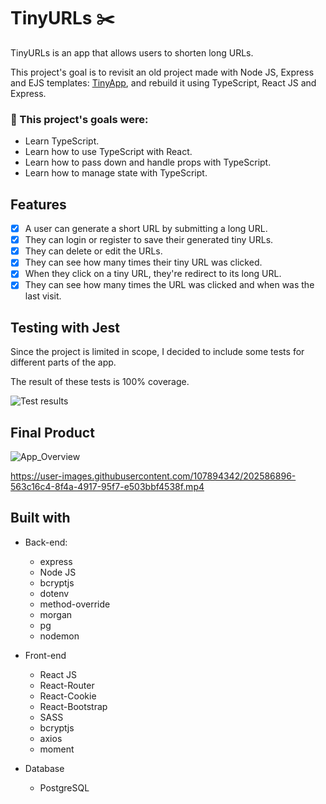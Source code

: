 # TinyURLs ✂️

TinyURLs is an app that allows users to shorten long URLs.

This project's goal is to revisit an old project made with Node JS, Express and EJS templates: [TinyApp](https://github.com/Purpleknife/tinyapp), and rebuild it using TypeScript, React JS and Express.

<strong><h3>🔴 This project's goals were:</h3></strong>
- Learn TypeScript.
- Learn how to use TypeScript with React.
- Learn how to pass down and handle props with TypeScript.
- Learn how to manage state with TypeScript.

## Features
- [X] A user can generate a short URL by submitting a long URL. 
- [X] They can login or register to save their generated tiny URLs.
- [X] They can delete or edit the URLs.
- [X] They can see how many times their tiny URL was clicked.
- [X] When they click on a tiny URL, they're redirect to its long URL.
- [X] They can see how many times the URL was clicked and when was the last visit.

## Testing with Jest
Since the project is limited in scope, I decided to include some tests for different parts of the app.

The result of these tests is 100% coverage.

![Test results](https://user-images.githubusercontent.com/107894342/202579607-778ca3ee-fe3d-4ec2-9636-7bb437d5c3b6.png)

## Final Product
![App_Overview](https://user-images.githubusercontent.com/107894342/202579593-e62e0f19-02bf-429e-be82-83de4593b208.png)

https://user-images.githubusercontent.com/107894342/202586896-563c16c4-8f4a-4917-95f7-e503bbf4538f.mp4


## Built with
- Back-end:
  - express
  - Node JS
  - bcryptjs
  - dotenv
  - method-override
  - morgan
  - pg
  - nodemon

- Front-end
  - React JS
  - React-Router
  - React-Cookie
  - React-Bootstrap
  - SASS
  - bcryptjs
  - axios
  - moment

- Database
  - PostgreSQL
